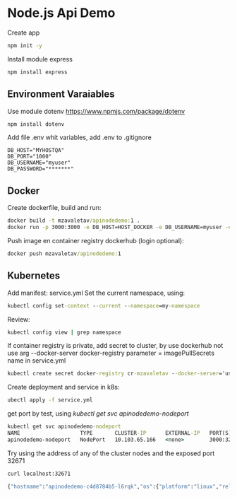# Node.js Api Demo

Create app

```cmd
npm init -y
```

Install module express

```cmd
npm install express
```

## Environment Varaiables

Use module dotenv  https://www.npmjs.com/package/dotenv

```cmd
npm install dotenv
```
Add file .env whit variables, add .env to .gitignore

```properties
DB_HOST="MYHOSTQA"
DB_PORT="1000"
DB_USERNAME="myuser"
DB_PASSWORD="*******"
```

## Docker

Create dockerfile, build and run:

```cmd
docker build -t mzavaletav/apinodedemo:1 .
docker run -p 3000:3000 -e DB_HOST=HOST_DOCKER -e DB_USERNAME=myuser -e DB_PORT=1234 -e DB_PASSWORD="*****" mzavaletav/apinodedemo:1
```

Push image en container registry dockerhub (login optional):
```cmd
docker push mzavaletav/apinodedemo:1
```

## Kubernetes

Add manifest: service.yml
Set the current namespace, using:
```cmd
kubectl config set-context --current --namespace=my-namespace
```
Review:

```cmd
kubectl config view | grep namespace
```


If container registry is private, add secret to cluster, by use dockerhub not use arg  --docker-server
docker-registry parameter = imagePullSecrets name in service.yml
```cmd
kubectl create secret docker-registry cr-mzavaletav --docker-server='user.mycr.io' --docker-username='mzavaletav' --docker-password='*******'
``` 

Create deployment and service in k8s:
```cmd
ubectl apply -f service.yml
```

get port by test, using *kubectl get svc apinodedemo-nodeport*

```cmd
kubectl get svc apinodedemo-nodeport
NAME                   TYPE       CLUSTER-IP      EXTERNAL-IP   PORT(S)          AGE
apinodedemo-nodeport   NodePort   10.103.65.166   <none>        3000:32671/TCP   3m29s
```

Try using the address of any of the cluster nodes and the exposed port 32671

```cmd
curl localhost:32671

{"hostname":"apinodedemo-c4d8784b5-l6rqk","os":{"platform":"linux","release":"5.10.124-linuxkit"},"port":3000,"database":{"url":"HOST_K8S","port":"1500","username":"myusername","password":"*************"}}    
```

